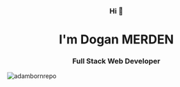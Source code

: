 <div align="center">
  <h3>Hi 👋</h3>
  <h1>I'm Dogan MERDEN</h1>
  <h3>Full Stack Web Developer</h3>

  <p align="left"> <img src="https://komarev.com/ghpvc/?username=adambornrepo&label=Profile%20views&color=0e75b6&style=flat" alt="adambornrepo" /> </p>
  <p align="left"></p>
</div>
